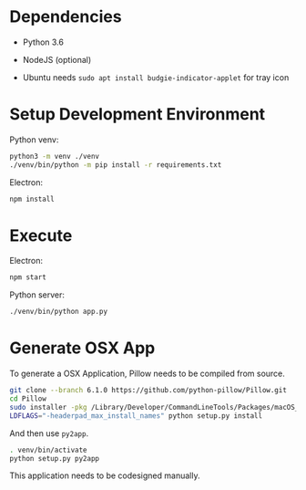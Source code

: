 Dependencies
============
- Python 3.6
- NodeJS (optional)

- Ubuntu needs `sudo apt install budgie-indicator-applet` for tray icon


Setup Development Environment
=============================
Python venv:
```bash
python3 -m venv ./venv
./venv/bin/python -m pip install -r requirements.txt
```

Electron:
```bash
npm install
```

Execute
=======
Electron:
```bash
npm start
```

Python server:
```bash
./venv/bin/python app.py
```

Generate OSX App
================
To generate a OSX Application, Pillow needs to be compiled from source.
```bash
git clone --branch 6.1.0 https://github.com/python-pillow/Pillow.git
cd Pillow
sudo installer -pkg /Library/Developer/CommandLineTools/Packages/macOS_SDK_headers_for_macOS_10.14.pkg -target /
LDFLAGS="-headerpad_max_install_names" python setup.py install
```
And then use `py2app`.
```bash
. venv/bin/activate
python setup.py py2app
```
This application needs to be codesigned manually.
